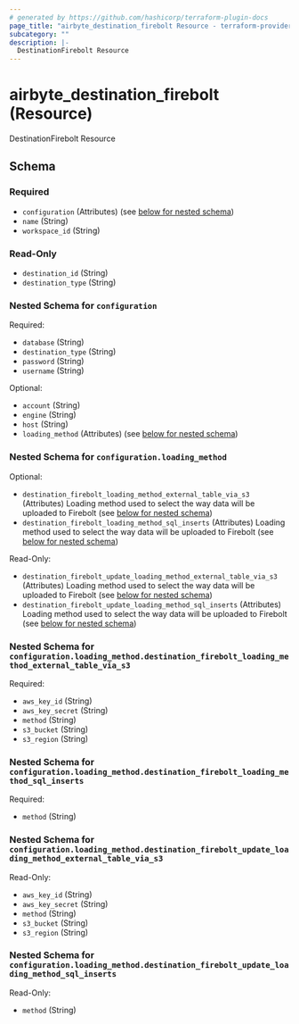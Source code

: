 ```yaml
---
# generated by https://github.com/hashicorp/terraform-plugin-docs
page_title: "airbyte_destination_firebolt Resource - terraform-provider-airbyte"
subcategory: ""
description: |-
  DestinationFirebolt Resource
---
```


# airbyte_destination_firebolt (Resource)

DestinationFirebolt Resource



<!-- schema generated by tfplugindocs -->
## Schema

### Required

- `configuration` (Attributes) (see [below for nested schema](#nestedatt--configuration))
- `name` (String)
- `workspace_id` (String)

### Read-Only

- `destination_id` (String)
- `destination_type` (String)

<a id="nestedatt--configuration"></a>
### Nested Schema for `configuration`

Required:

- `database` (String)
- `destination_type` (String)
- `password` (String)
- `username` (String)

Optional:

- `account` (String)
- `engine` (String)
- `host` (String)
- `loading_method` (Attributes) (see [below for nested schema](#nestedatt--configuration--loading_method))

<a id="nestedatt--configuration--loading_method"></a>
### Nested Schema for `configuration.loading_method`

Optional:

- `destination_firebolt_loading_method_external_table_via_s3` (Attributes) Loading method used to select the way data will be uploaded to Firebolt (see [below for nested schema](#nestedatt--configuration--loading_method--destination_firebolt_loading_method_external_table_via_s3))
- `destination_firebolt_loading_method_sql_inserts` (Attributes) Loading method used to select the way data will be uploaded to Firebolt (see [below for nested schema](#nestedatt--configuration--loading_method--destination_firebolt_loading_method_sql_inserts))

Read-Only:

- `destination_firebolt_update_loading_method_external_table_via_s3` (Attributes) Loading method used to select the way data will be uploaded to Firebolt (see [below for nested schema](#nestedatt--configuration--loading_method--destination_firebolt_update_loading_method_external_table_via_s3))
- `destination_firebolt_update_loading_method_sql_inserts` (Attributes) Loading method used to select the way data will be uploaded to Firebolt (see [below for nested schema](#nestedatt--configuration--loading_method--destination_firebolt_update_loading_method_sql_inserts))

<a id="nestedatt--configuration--loading_method--destination_firebolt_loading_method_external_table_via_s3"></a>
### Nested Schema for `configuration.loading_method.destination_firebolt_loading_method_external_table_via_s3`

Required:

- `aws_key_id` (String)
- `aws_key_secret` (String)
- `method` (String)
- `s3_bucket` (String)
- `s3_region` (String)


<a id="nestedatt--configuration--loading_method--destination_firebolt_loading_method_sql_inserts"></a>
### Nested Schema for `configuration.loading_method.destination_firebolt_loading_method_sql_inserts`

Required:

- `method` (String)


<a id="nestedatt--configuration--loading_method--destination_firebolt_update_loading_method_external_table_via_s3"></a>
### Nested Schema for `configuration.loading_method.destination_firebolt_update_loading_method_external_table_via_s3`

Read-Only:

- `aws_key_id` (String)
- `aws_key_secret` (String)
- `method` (String)
- `s3_bucket` (String)
- `s3_region` (String)


<a id="nestedatt--configuration--loading_method--destination_firebolt_update_loading_method_sql_inserts"></a>
### Nested Schema for `configuration.loading_method.destination_firebolt_update_loading_method_sql_inserts`

Read-Only:

- `method` (String)


